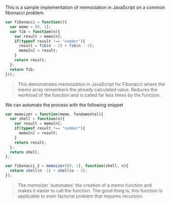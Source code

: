 This is a sample implementation of memoization in JavaScript on a common fibonacci problem.

``` JavaScript
var fibonacci = function(){
  var memo = [0, 1];
  var fib = function(n){
    var result = memo[n];
    if(typeof result !== "number"){
      result = fib(n - 1) + fib(n - 2);
      memo[n] = result;
    }
    return result;
  };
  return fib;
}();
```
> This demonstrates memoization in JavaScript for Fibonacci where the memo array remembers the already calculated
value. Reduces the workload of the function and is called far less times by the function.

We can automate the process with the following snippet
``` JavaScript
var memoizer = function(memo, fundamental){
  var shell = function(n){
    var result = memo[n];
    if(typeof result !== "number"){
      memo[n] = result;
    }
    return result;
  };
  return shell;
};

var fibonacci_2 = memoizer([0, 1], function(shell, n){
  return shell(n -1) + shell(n - 2);
});
```
> The memoizer 'automates' the creation of a memo function and makes it easier to call the function.
The good thing is, this function is applicable to even factorial problem that requires recursion.
